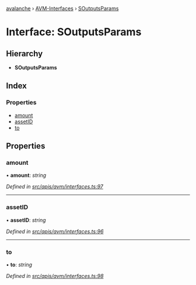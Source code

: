 [avalanche](../README.md) › [AVM-Interfaces](../modules/avm_interfaces.md) › [SOutputsParams](avm_interfaces.soutputsparams.md)

# Interface: SOutputsParams

## Hierarchy

* **SOutputsParams**

## Index

### Properties

* [amount](avm_interfaces.soutputsparams.md#amount)
* [assetID](avm_interfaces.soutputsparams.md#assetid)
* [to](avm_interfaces.soutputsparams.md#to)

## Properties

###  amount

• **amount**: *string*

*Defined in [src/apis/avm/interfaces.ts:97](https://github.com/ava-labs/avalanchejs/blob/fa4a637/src/apis/avm/interfaces.ts#L97)*

___

###  assetID

• **assetID**: *string*

*Defined in [src/apis/avm/interfaces.ts:96](https://github.com/ava-labs/avalanchejs/blob/fa4a637/src/apis/avm/interfaces.ts#L96)*

___

###  to

• **to**: *string*

*Defined in [src/apis/avm/interfaces.ts:98](https://github.com/ava-labs/avalanchejs/blob/fa4a637/src/apis/avm/interfaces.ts#L98)*
